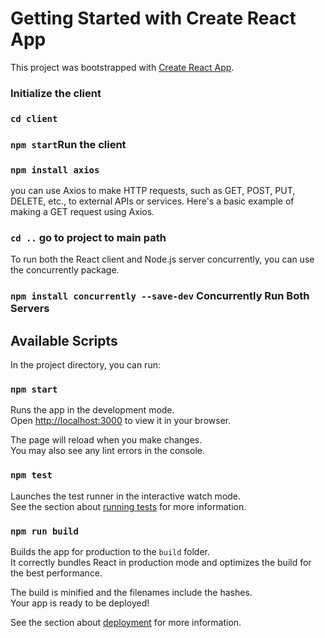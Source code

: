 # Getting Started with Create React App

This project was bootstrapped with [Create React App](https://github.com/facebook/create-react-app).

### Initialize the client

### `cd client`

### `npm start`Run the client

### `npm install axios`
you can use Axios to make HTTP requests, such as GET, POST, PUT, DELETE, etc., to external APIs or services. Here's a basic example of making a GET request using Axios.
 
### `cd ..` go to project to main path

To run both the React client and Node.js server concurrently, you can use the concurrently package.
### `npm install concurrently --save-dev` Concurrently Run Both Servers

## Available Scripts

In the project directory, you can run:

### `npm start`

Runs the app in the development mode.\
Open [http://localhost:3000](http://localhost:3000) to view it in your browser.

The page will reload when you make changes.\
You may also see any lint errors in the console.

### `npm test`

Launches the test runner in the interactive watch mode.\
See the section about [running tests](https://facebook.github.io/create-react-app/docs/running-tests) for more information.

### `npm run build`

Builds the app for production to the `build` folder.\
It correctly bundles React in production mode and optimizes the build for the best performance.

The build is minified and the filenames include the hashes.\
Your app is ready to be deployed!

See the section about [deployment](https://facebook.github.io/create-react-app/docs/deployment) for more information.



